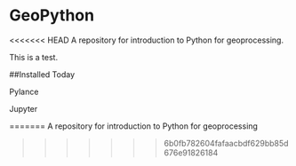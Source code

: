 # GeoPython
<<<<<<< HEAD
A repository for introduction to Python for geoprocessing.

This is a test.

##Installed Today

Pylance

Jupyter

=======
A repository for introduction to Python for geoprocessing
>>>>>>> 6b0fb782604fafaacbdf629bb85d676e91826184
